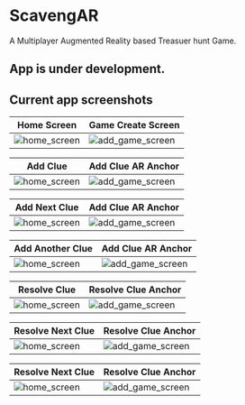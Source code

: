 # ScavengAR

A Multiplayer Augmented Reality based Treasuer hunt Game.

## App is under development.

## Current app screenshots

| Home Screen | Game Create Screen |
| ------------------- | ------------------- |
| ![home_screen](/app/src/main/assets/images/home_screen.jpg) | ![add_game_screen](/app/src/main/assets/images/add_clue_1.jpg) |

| Add Clue | Add Clue AR Anchor |
| ------------------- | ------------------- |
| ![home_screen](/app/src/main/assets/images/add_clue_1.jpg) | ![add_game_screen](/app/src/main/assets/images/add_clue_1_ar.jpg) |

| Add Next Clue | Add Clue AR Anchor |
| ------------------- | ------------------- |
| ![home_screen](/app/src/main/assets/images/add_clue_2.jpg) | ![add_game_screen](/app/src/main/assets/images/add_clue_2_ar.jpg) |

| Add Another Clue | Add Clue AR Anchor |
| ------------------- | ------------------- |
| ![home_screen](/app/src/main/assets/images/add_clue_3.jpg) | ![add_game_screen](/app/src/main/assets/images/add_clue_3_ar.jpg) |

| Resolve Clue |Resolve Clue Anchor |
| ------------------- | ------------------------ |
| ![home_screen](/app/src/main/assets/images/solve_clue_1.jpg) | ![add_game_screen](/app/src/main/assets/images/solve_clue_1_ar.jpg) |

| Resolve Next Clue |Resolve Clue Anchor |
| ------------------- | ------------------------ |
| ![home_screen](/app/src/main/assets/images/solve_clue_2.jpg) | ![add_game_screen](/app/src/main/assets/images/solve_clue_2_ar.jpg) |

| Resolve Next Clue |Resolve Clue Anchor |
| ------------------- | ------------------------ |
| ![home_screen](/app/src/main/assets/images/solve_clue_3.jpg) | ![add_game_screen](/app/src/main/assets/images/solve_clue_3_ar.jpg) |


